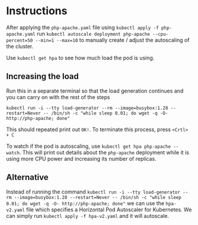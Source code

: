 # Instructions

After applying the `php-apache.yaml` file using `kubectl apply -f php-apache.yaml` run `kubectl autoscale deployment php-apache --cpu-percent=50 --min=1 --max=10` to manually create / adjust the autoscaling of the cluster.

Use `kubectl get hpa` to see how much load the pod is using.

## Increasing the load

Run this in a separate terminal so that the load generation continues and you can carry on with the rest of the steps

`kubectl run -i --tty load-generator --rm --image=busybox:1.28 --restart=Never -- /bin/sh -c "while sleep 0.01; do wget -q -O- http://php-apache; done"`

This should repeated print out `OK!`. To terminate this process, press `<Crtl> + C`

To watch if the pod is autoscaling, use `kubectl get hpa php-apache --watch`. This will print out details about the `php-apache` deployment while it is using more CPU power and increasing its number of replicas.

## Alternative

Instead of running the command `kubectl run -i --tty load-generator --rm --image=busybox:1.28 --restart=Never -- /bin/sh -c "while sleep 0.01; do wget -q -O- http://php-apache; done"` we can use the `hpa-v2.yaml` file which specifies a Horizontal Pod Autoscaler for Kubernetes. We can simply run `kubectl apply -f hpa-v2.yaml` and it will autoscale.
